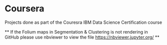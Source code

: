 # Coursera

Projects done as part of the Couresra IBM Data Science Certification course

** If the Folium maps in Segmentation & Clustering is not rendering in GitHub please use nbviewer to view the file https://nbviewer.jupyter.org/ **
